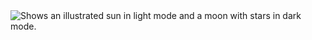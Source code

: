 <picture>
  <source media="(prefers-color-scheme: dark)" srcset="">
  <source media="(prefers-color-scheme: light)" srcset="">
  <img alt="Shows an illustrated sun in light mode and a moon with stars in dark mode." src="">
</picture>
